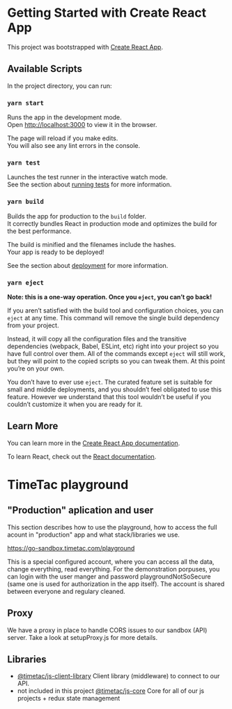 # Getting Started with Create React App

This project was bootstrapped with [Create React App](https://github.com/facebook/create-react-app).

## Available Scripts

In the project directory, you can run:

### `yarn start`

Runs the app in the development mode.\
Open [http://localhost:3000](http://localhost:3000) to view it in the browser.

The page will reload if you make edits.\
You will also see any lint errors in the console.

### `yarn test`

Launches the test runner in the interactive watch mode.\
See the section about [running tests](https://facebook.github.io/create-react-app/docs/running-tests) for more information.

### `yarn build`

Builds the app for production to the `build` folder.\
It correctly bundles React in production mode and optimizes the build for the best performance.

The build is minified and the filenames include the hashes.\
Your app is ready to be deployed!

See the section about [deployment](https://facebook.github.io/create-react-app/docs/deployment) for more information.

### `yarn eject`

**Note: this is a one-way operation. Once you `eject`, you can’t go back!**

If you aren’t satisfied with the build tool and configuration choices, you can `eject` at any time. This command will remove the single build dependency from your project.

Instead, it will copy all the configuration files and the transitive dependencies (webpack, Babel, ESLint, etc) right into your project so you have full control over them. All of the commands except `eject` will still work, but they will point to the copied scripts so you can tweak them. At this point you’re on your own.

You don’t have to ever use `eject`. The curated feature set is suitable for small and middle deployments, and you shouldn’t feel obligated to use this feature. However we understand that this tool wouldn’t be useful if you couldn’t customize it when you are ready for it.

## Learn More

You can learn more in the [Create React App documentation](https://facebook.github.io/create-react-app/docs/getting-started).

To learn React, check out the [React documentation](https://reactjs.org/).

# TimeTac playground

## "Production" aplication and user

This section describes how to use the playground, how to access the full acount in "production" app and what stack/libraries we use.

https://go-sandbox.timetac.com/playground

This is a special configured account, where you can access all the data, change everything, read everything. For the demonstration porpuses, you can login with the user manger and password playgroundNotSoSecure (same one is used for authorization in the app itself). The account is shared between everyone and regulary cleaned. 

## Proxy

We have a proxy in place to handle CORS issues to our sandbox (API) server. Take a look at setupProxy.js for more details.

## Libraries
- [@timetac/js-client-library](https://github.com/TimeTac/js-client-library) Client library (middleware) to connect to our API.
- not included in this project [@timetac/js-core](https://github.com/TimeTac/js-core) Core for all of our js projects + redux state management